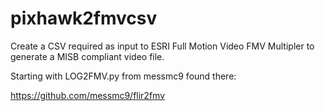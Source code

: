 # pixhawk2fmvcsv
Create a CSV required as input to ESRI Full Motion Video FMV Multipler to generate a MISB compliant video file.

Starting with LOG2FMV.py from messmc9 found there:

  https://github.com/messmc9/flir2fmv
